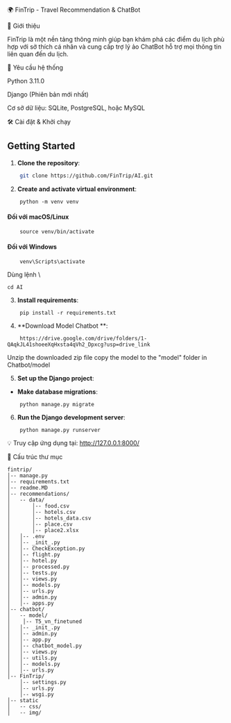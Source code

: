 🌍 FinTrip - Travel Recommendation & ChatBot

🚀 Giới thiệu

FinTrip là một nền tảng thông minh giúp bạn khám phá các điểm du lịch phù hợp với sở thích cá nhân và cung cấp trợ lý ảo ChatBot hỗ trợ mọi thông tin liên quan đến du lịch.

📌 Yêu cầu hệ thống

Python 3.11.0

Django (Phiên bản mới nhất)

Cơ sở dữ liệu: SQLite, PostgreSQL, hoặc MySQL

🛠 Cài đặt & Khởi chạy

## Getting Started

1. **Clone the repository**:
```bash
    git clone https://github.com/FinTrip/AI.git
```

2. **Create and activate virtual environment**:
```commandline
    python -m venv venv
```
#### Đối với macOS/Linux
```commandline
    source venv/bin/activate
```
#### Đối với Windows
```commandline
    venv\Scripts\activate
```
Dùng lệnh \
```
cd AI
```

3. **Install requirements**:
```commandline
    pip install -r requirements.txt
```

4. **Download Model Chatbot **:
```commandline
    https://drive.google.com/drive/folders/1-QAqkJL41shoeeXqHxsta4qVh2_Dpxcg?usp=drive_link
```

Unzip the downloaded zip file
copy the model to the "model" folder in Chatbot/model

5. **Set up the Django project**:
- **Make database migrations**:
```commandline
    python manage.py migrate
```

6. **Run the Django development server**:
```commandline
    python manage.py runserver
```

💡 Truy cập ứng dụng tại: http://127.0.0.1:8000/

📂 Cấu trúc thư mục
```commandline
fintrip/
│-- manage.py
│-- requirements.txt
│-- readme.MD
│-- recommendations/
│   -- data/
│       │-- food.csv
│       │-- hotels.csv
│       │-- hotels_data.csv
│       │-- place.csv
│       │-- place2.xlsx
│   │-- .env
│   │-- _init_.py
│   │-- CheckException.py
│   │-- flight.py
│   │-- hotel.py
│   │-- processed.py
│   │-- tests.py
│   │-- views.py
│   │-- models.py
│   │-- urls.py
│   │-- admin.py
│   │-- apps.py
│-- chatbot/
│   -- model/
│    │-- T5_vn_finetuned
│   │-- _init_.py
│   │-- admin.py
│   │-- app.py
│   │-- chatbot_model.py
│   │-- views.py
│   │-- utils.py
│   │-- models.py
│   │-- urls.py
│-- FinTrip/
    │-- settings.py
    │-- urls.py
    │-- wsgi.py
│-- static
│   -- css/
│   -- img/

```